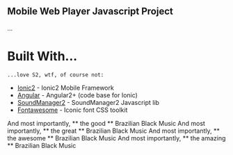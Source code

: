 
## Mobile Web Player Javascript Project

...

# Built With...

```
...love S2, wtf, of course not:
```

* [Ionic2](https://ionicframework.com) - Ionic2 Mobile Framework
* [Angular](https://angular.io/) - Angular2+ (code base for Ionic)
* [SoundManager2](https://rometools.github.io/rome/) - SoundManager2 Javascript lib
* [Fontawesome](http://fontawesome.io/icons/) - Iconic font CSS toolkit

And most importantly, ** the good ** Brazilian Black Music
And most importantly, ** the great ** Brazilian Black Music
And most importantly, ** the awesome ** Brazilian Black Music
And most importantly, ** the amazing ** Brazilian Black Music

<!-- ## Getting Started222

These instructions will get you a copy of the project up and running on your local machine for development and testing purposes. See deployment for notes on how to deploy the project on a live system.

### Prerequisites

What things you need to install the software and how to install them

```
* etc -->

